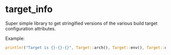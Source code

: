 # target_info

Super simple library to get stringified versions of the various build target configuration attributes.

Example:

```rust
println!("Target is {}-{}-{}", Target::arch(), Target::env(), Target::os());
```
